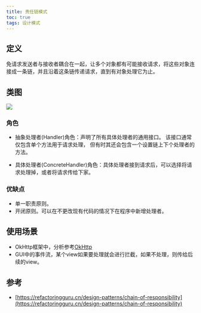 ```yaml
---
title: 责任链模式
toc: true
tags: 设计模式
---
```




## 定义

免请求发送者与接收者耦合在一起，让多个对象都有可能接收请求，将这些对象连接成一条链，并且沿着这条链传递请求，直到有对象处理它为止。

## 类图

![](./1.png)

### 角色

- 抽象处理者(Handler)角色：声明了所有具体处理者的通用接口。 该接口通常仅包含单个方法用于请求处理， 但有时其还会包含一个设置链上下个处理者的方法。

- 具体处理者(ConcreteHandler)角色：具体处理者接到请求后，可以选择将请求处理掉，或者将请求传给下家。

### 优缺点

- 单一职责原则。
- 开闭原则。可以在不更改现有代码的情况下在程序中新增处理者。

## 使用场景

- OkHttp框架中，分析参考[OkHttp](/wiki/Android/开源库/OkHttp/)
- GUI中的事件流，某个view如果要处理就会进行拦截，如果不处理，则传给后续的view。

## 参考

- [https://refactoringguru.cn/design-patterns/chain-of-responsibility](https://refactoringguru.cn/design-patterns/chain-of-responsibility)
